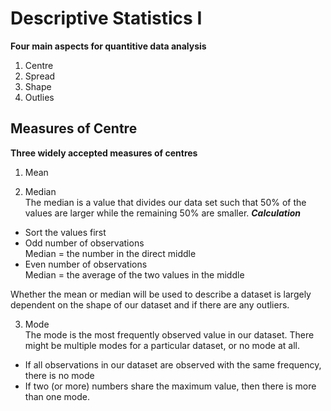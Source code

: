 # Descriptive Statistics I

**Four main aspects for quantitive data analysis**
1. Centre
2. Spread
3. Shape
4. Outlies

## Measures of Centre
**Three widely accepted measures of centres**
1. Mean

2. Median \
The median is a value that divides our data set such that 50% of the values are larger while the remaining 50% are smaller.
**_Calculation_**
* Sort the values first
* Odd number of observations \
Median = the number in the direct middle
* Even number of observations \
Median = the average of the two values in the middle

Whether the mean or median will be used to describe a dataset is largely dependent on the shape of our dataset and if there are any outliers.

3. Mode \
The mode is the most frequently observed value in our dataset. There might be multiple modes for a particular dataset, or no mode at all.
* If all observations in our dataset are observed with the same frequency, there is no mode
* If two (or more) numbers share the maximum value, then there is more than one mode.

